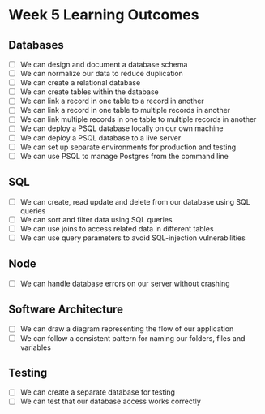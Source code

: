 # Week 5 Learning Outcomes

## Databases

- [ ] We can design and document a database schema
- [ ] We can normalize our data to reduce duplication
- [ ] We can create a relational database
- [ ] We can create tables within the database
- [ ] We can link a record in one table to a record in another
- [ ] We can link a record in one table to multiple records in another
- [ ] We can link multiple records in one table to multiple records in another
- [ ] We can deploy a PSQL database locally on our own machine
- [ ] We can deploy a PSQL database to a live server
- [ ] We can set up separate environments for production and testing
- [ ] We can use PSQL to manage Postgres from the command line

## SQL

- [ ] We can create, read update and delete from our database using SQL queries
- [ ] We can sort and filter data using SQL queries
- [ ] We can use joins to access related data in different tables
- [ ] We can use query parameters to avoid SQL-injection vulnerabilities

## Node

- [ ] We can handle database errors on our server without crashing

## Software Architecture

- [ ] We can draw a diagram representing the flow of our application
- [ ] We can follow a consistent pattern for naming our folders, files and variables

## Testing

- [ ] We can create a separate database for testing
- [ ] We can test that our database access works correctly
